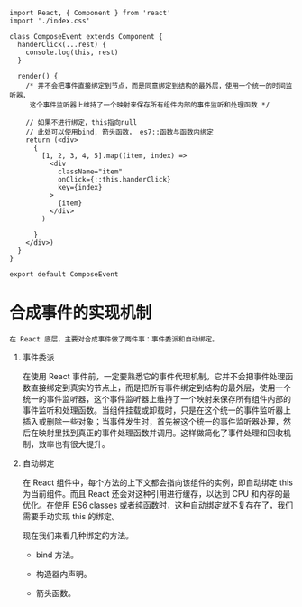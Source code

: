 ```
import React, { Component } from 'react'
import './index.css'

class ComposeEvent extends Component {
  handerClick(...rest) {
    console.log(this, rest)
  }

  render() {
    /* 并不会把事件直接绑定到节点，而是同意绑定到结构的最外层，使用一个统一的时间监听器，
     这个事件监听器上维持了一个映射来保存所有组件内部的事件监听和处理函数 */

    // 如果不进行绑定，this指向null
    // 此处可以使用bind, 箭头函数， es7::函数与函数内绑定
    return (<div>
      {
        [1, 2, 3, 4, 5].map((item, index) =>
          <div
            className="item"
            onClick={::this.handerClick}
            key={index}
          >
            {item}
          </div>
        )

      }
    </div>)
  }
}

export default ComposeEvent
```

# 合成事件的实现机制

    在 React 底层，主要对合成事件做了两件事：事件委派和自动绑定。

1. 事件委派

    在使用 React 事件前，一定要熟悉它的事件代理机制。它并不会把事件处理函数直接绑定到真实的节点上，而是把所有事件绑定到结构的最外层，使用一个统一的事件监听器，这个事件监听器上维持了一个映射来保存所有组件内部的事件监听和处理函数。当组件挂载或卸载时，只是在这个统一的事件监听器上插入或删除一些对象；当事件发生时，首先被这个统一的事件监听器处理，然后在映射里找到真正的事件处理函数并调用。这样做简化了事件处理和回收机制，效率也有很大提升。

2. 自动绑定

    在 React 组件中，每个方法的上下文都会指向该组件的实例，即自动绑定 this 为当前组件。而且 React 还会对这种引用进行缓存，以达到 CPU 和内存的最优化。在使用 ES6 classes 或者纯函数时，这种自动绑定就不复存在了，我们需要手动实现 this 的绑定。

    现在我们来看几种绑定的方法。

    - bind 方法。

    - 构造器内声明。

    - 箭头函数。

